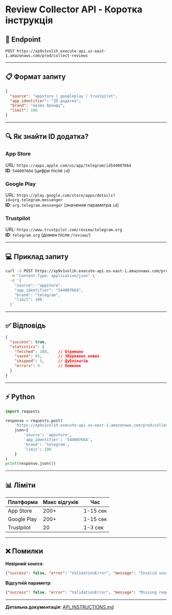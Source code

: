 # Review Collector API - Коротка інструкція

## 🎯 Endpoint
```
POST https://xp9v1vxlih.execute-api.us-east-1.amazonaws.com/prod/collect-reviews
```

---

## 📋 Формат запиту

```json
{
  "source": "appstore | googleplay | trustpilot",
  "app_identifier": "ID додатка",
  "brand": "назва бренду",
  "limit": 100
}
```

---

## 🔍 Як знайти ID додатка?

### App Store
URL: `https://apps.apple.com/us/app/telegram/id544007664`  
**ID**: `544007664` (цифри після `id`)

### Google Play
URL: `https://play.google.com/store/apps/details?id=org.telegram.messenger`  
**ID**: `org.telegram.messenger` (значення параметра `id`)

### Trustpilot
URL: `https://www.trustpilot.com/review/telegram.org`  
**ID**: `telegram.org` (домен після `/review/`)

---

## 💻 Приклад запиту

```bash
curl -X POST https://xp9v1vxlih.execute-api.us-east-1.amazonaws.com/prod/collect-reviews \
  -H "Content-Type: application/json" \
  -d '{
    "source": "appstore",
    "app_identifier": "544007664",
    "brand": "telegram",
    "limit": 100
  }'
```

---

## ✅ Відповідь

```json
{
  "success": true,
  "statistics": {
    "fetched": 100,    // Отримано
    "saved": 95,       // Збережено нових
    "skipped": 5,      // Дублікатів
    "errors": 0        // Помилок
  }
}
```

---

## ⚡ Python

```python
import requests

response = requests.post(
    'https://xp9v1vxlih.execute-api.us-east-1.amazonaws.com/prod/collect-reviews',
    json={
        'source': 'appstore',
        'app_identifier': '544007664',
        'brand': 'telegram',
        'limit': 100
    }
)
print(response.json())
```

---

## 📊 Ліміти

| Платформа | Макс відгуків | Час |
|-----------|---------------|-----|
| App Store | 200+ | 1-15 сек |
| Google Play | 200+ | 1-15 сек |
| Trustpilot | 20 | 1-3 сек |

---

## ❌ Помилки

**Невірний source**:
```json
{"success": false, "error": "ValidationError", "message": "Invalid source..."}
```

**Відсутній параметр**:
```json
{"success": false, "error": "ValidationError", "message": "Missing required field..."}
```

---

**Детальна документація**: [API_INSTRUCTIONS.md](API_INSTRUCTIONS.md)

